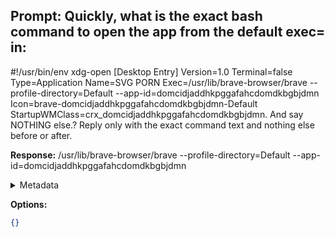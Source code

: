 **Prompt:**
Quickly, what is the exact bash command to open the app from the default exec= in:
------------------------------------------------
 #!/usr/bin/env xdg-open
[Desktop Entry]
Version=1.0
Terminal=false
Type=Application
Name=SVG PORN
Exec=/usr/lib/brave-browser/brave --profile-directory=Default --app-id=domcidjaddhkpggafahcdomdkbgbjdmn
Icon=brave-domcidjaddhkpggafahcdomdkbgbjdmn-Default
StartupWMClass=crx_domcidjaddhkpggafahcdomdkbgbjdmn. And say NOTHING else.?
Reply only with the exact command text and nothing else before or after.

**Response:**
/usr/lib/brave-browser/brave --profile-directory=Default --app-id=domcidjaddhkpggafahcdomdkbgbjdmn

<details><summary>Metadata</summary>

- Duration: 2031 ms
- Datetime: 2023-07-20T16:28:47.048232
- Model: gpt-3.5-turbo-0613

</details>

**Options:**
```json
{}
```


